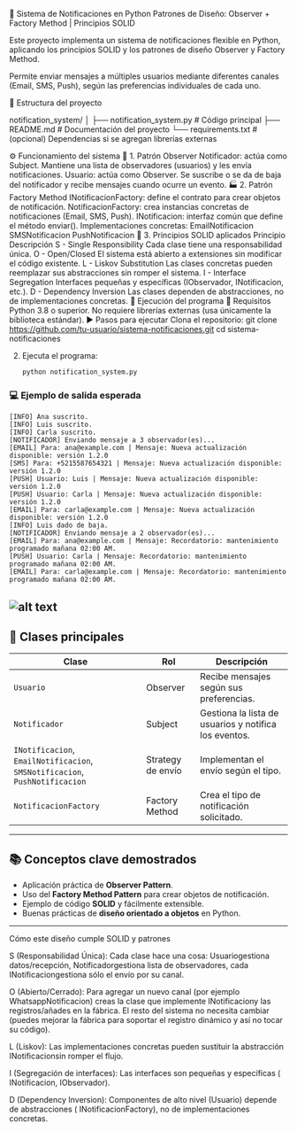 📨 Sistema de Notificaciones en Python
Patrones de Diseño: Observer + Factory Method | Principios SOLID

Este proyecto implementa un sistema de notificaciones flexible en Python, aplicando los principios SOLID y los patrones de diseño Observer y Factory Method.

Permite enviar mensajes a múltiples usuarios mediante diferentes canales (Email, SMS, Push), según las preferencias individuales de cada uno.

🧩 Estructura del proyecto

notification_system/
│
├── notification_system.py   # Código principal
├── README.md                # Documentación del proyecto
└── requirements.txt         # (opcional) Dependencias si se agregan librerías externas

⚙️ Funcionamiento del sistema
🔁 1. Patrón Observer
Notificador: actúa como Subject. Mantiene una lista de observadores (usuarios) y les envía notificaciones.
Usuario: actúa como Observer. Se suscribe o se da de baja del notificador y recibe mensajes cuando ocurre un evento.
🏭 2. Patrón Factory Method
INotificacionFactory: define el contrato para crear objetos de notificación.
NotificacionFactory: crea instancias concretas de notificaciones (Email, SMS, Push).
INotificacion: interfaz común que define el método enviar().
Implementaciones concretas:
EmailNotificacion
SMSNotificacion
PushNotificacion
🧱 3. Principios SOLID aplicados
Principio	Descripción
S - Single Responsibility	Cada clase tiene una responsabilidad única.
O - Open/Closed	El sistema está abierto a extensiones sin modificar el código existente.
L - Liskov Substitution	Las clases concretas pueden reemplazar sus abstracciones sin romper el sistema.
I - Interface Segregation	Interfaces pequeñas y específicas (IObservador, INotificacion, etc.).
D - Dependency Inversion	Las clases dependen de abstracciones, no de implementaciones concretas.
🚀 Ejecución del programa
🔧 Requisitos
Python 3.8 o superior.
No requiere librerías externas (usa únicamente la biblioteca estándar).
▶️ Pasos para ejecutar
Clona el repositorio:
git clone https://github.com/tu-usuario/sistema-notificaciones.git
cd sistema-notificaciones

2. Ejecuta el programa:

   ```bash
   python notification_system.py
   ```

### 💻 Ejemplo de salida esperada

```
[INFO] Ana suscrito.
[INFO] Luis suscrito.
[INFO] Carla suscrito.
[NOTIFICADOR] Enviando mensaje a 3 observador(es)...
[EMAIL] Para: ana@example.com | Mensaje: Nueva actualización disponible: versión 1.2.0
[SMS] Para: +5215587654321 | Mensaje: Nueva actualización disponible: versión 1.2.0
[PUSH] Usuario: Luis | Mensaje: Nueva actualización disponible: versión 1.2.0
[PUSH] Usuario: Carla | Mensaje: Nueva actualización disponible: versión 1.2.0
[EMAIL] Para: carla@example.com | Mensaje: Nueva actualización disponible: versión 1.2.0
[INFO] Luis dado de baja.
[NOTIFICADOR] Enviando mensaje a 2 observador(es)...
[EMAIL] Para: ana@example.com | Mensaje: Recordatorio: mantenimiento programado mañana 02:00 AM.
[PUSH] Usuario: Carla | Mensaje: Recordatorio: mantenimiento programado mañana 02:00 AM.
[EMAIL] Para: carla@example.com | Mensaje: Recordatorio: mantenimiento programado mañana 02:00 AM.
```
![alt text](image.png)
---

## 👥 Clases principales

| Clase                                                                       | Rol               | Descripción                                           |
| --------------------------------------------------------------------------- | ----------------- | ----------------------------------------------------- |
| `Usuario`                                                                   | Observer          | Recibe mensajes según sus preferencias.               |
| `Notificador`                                                               | Subject           | Gestiona la lista de usuarios y notifica los eventos. |
| `INotificacion`, `EmailNotificacion`, `SMSNotificacion`, `PushNotificacion` | Strategy de envío | Implementan el envío según el tipo.                   |
| `NotificacionFactory`                                                       | Factory Method    | Crea el tipo de notificación solicitado.              |

---

## 📚 Conceptos clave demostrados

* Aplicación práctica de **Observer Pattern**.
* Uso del **Factory Method Pattern** para crear objetos de notificación.
* Ejemplo de código **SOLID** y fácilmente extensible.
* Buenas prácticas de **diseño orientado a objetos** en Python.

---
Cómo este diseño cumple SOLID y patrones

S (Responsabilidad Única):
Cada clase hace una cosa: Usuariogestiona datos/recepción, Notificadorgestiona lista de observadores, cada INotificaciongestiona sólo el envío por su canal.

O (Abierto/Cerrado):
Para agregar un nuevo canal (por ejemplo WhatsappNotificacion) creas la clase que implemente INotificaciony las registros/añades en la fábrica. El resto del sistema no necesita cambiar (puedes mejorar la fábrica para soportar el registro dinámico y así no tocar su código).

L (Liskov):
Las implementaciones concretas pueden sustituir la abstracción INotificacionsin romper el flujo.

I (Segregación de interfaces):
Las interfaces son pequeñas y específicas ( INotificacion, IObservador).

D (Dependency Inversion):
Componentes de alto nivel (Usuario) depende de abstracciones ( INotificacionFactory), no de implementaciones concretas.
